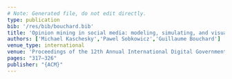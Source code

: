 ```yaml
---
# Note: Generated file, do not edit directly.
type: publication
bib: '/res/bib/bouchard.bib'
title: 'Opinion mining in social media: modeling, simulating, and visualizing political opinion formation in the web'
authors: ['Michael Kaschesky','Pawel Sobkowicz','Guillaume Bouchard']
venue_type: international
venue: 'Proceedings of the 12th Annual International Digital Government Research Conference: Digital Government Innovation in Challenging Times'
pages: "317–326"
publisher: "{ACM}"
---
```

